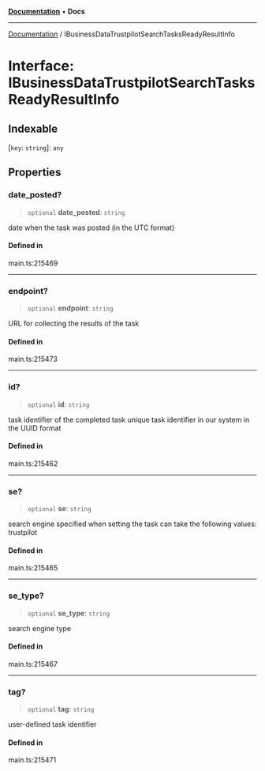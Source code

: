 [**Documentation**](../README.md) • **Docs**

***

[Documentation](../globals.md) / IBusinessDataTrustpilotSearchTasksReadyResultInfo

# Interface: IBusinessDataTrustpilotSearchTasksReadyResultInfo

## Indexable

 \[`key`: `string`\]: `any`

## Properties

### date\_posted?

> `optional` **date\_posted**: `string`

date when the task was posted (in the UTC format)

#### Defined in

main.ts:215469

***

### endpoint?

> `optional` **endpoint**: `string`

URL for collecting the results of the task

#### Defined in

main.ts:215473

***

### id?

> `optional` **id**: `string`

task identifier of the completed task
unique task identifier in our system in the UUID format

#### Defined in

main.ts:215462

***

### se?

> `optional` **se**: `string`

search engine specified when setting the task
can take the following values: trustpilot

#### Defined in

main.ts:215465

***

### se\_type?

> `optional` **se\_type**: `string`

search engine type

#### Defined in

main.ts:215467

***

### tag?

> `optional` **tag**: `string`

user-defined task identifier

#### Defined in

main.ts:215471
